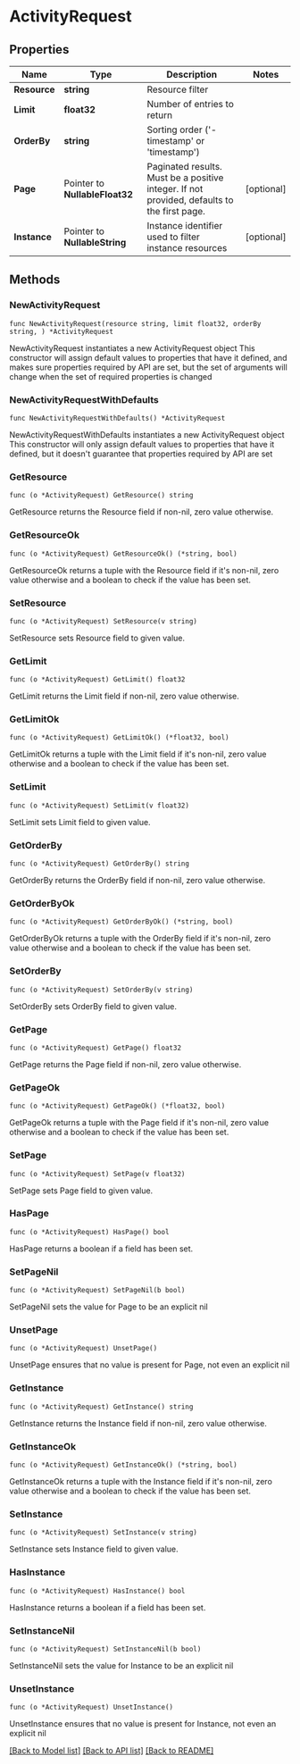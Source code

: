# ActivityRequest

## Properties

Name | Type | Description | Notes
------------ | ------------- | ------------- | -------------
**Resource** | **string** | Resource filter | 
**Limit** | **float32** | Number of entries to return | 
**OrderBy** | **string** | Sorting order (&#39;-timestamp&#39; or &#39;timestamp&#39;) | 
**Page** | Pointer to **NullableFloat32** | Paginated results. Must be a positive integer. If not provided, defaults to the first page. | [optional] 
**Instance** | Pointer to **NullableString** | Instance identifier used to filter instance resources | [optional] 

## Methods

### NewActivityRequest

`func NewActivityRequest(resource string, limit float32, orderBy string, ) *ActivityRequest`

NewActivityRequest instantiates a new ActivityRequest object
This constructor will assign default values to properties that have it defined,
and makes sure properties required by API are set, but the set of arguments
will change when the set of required properties is changed

### NewActivityRequestWithDefaults

`func NewActivityRequestWithDefaults() *ActivityRequest`

NewActivityRequestWithDefaults instantiates a new ActivityRequest object
This constructor will only assign default values to properties that have it defined,
but it doesn't guarantee that properties required by API are set

### GetResource

`func (o *ActivityRequest) GetResource() string`

GetResource returns the Resource field if non-nil, zero value otherwise.

### GetResourceOk

`func (o *ActivityRequest) GetResourceOk() (*string, bool)`

GetResourceOk returns a tuple with the Resource field if it's non-nil, zero value otherwise
and a boolean to check if the value has been set.

### SetResource

`func (o *ActivityRequest) SetResource(v string)`

SetResource sets Resource field to given value.


### GetLimit

`func (o *ActivityRequest) GetLimit() float32`

GetLimit returns the Limit field if non-nil, zero value otherwise.

### GetLimitOk

`func (o *ActivityRequest) GetLimitOk() (*float32, bool)`

GetLimitOk returns a tuple with the Limit field if it's non-nil, zero value otherwise
and a boolean to check if the value has been set.

### SetLimit

`func (o *ActivityRequest) SetLimit(v float32)`

SetLimit sets Limit field to given value.


### GetOrderBy

`func (o *ActivityRequest) GetOrderBy() string`

GetOrderBy returns the OrderBy field if non-nil, zero value otherwise.

### GetOrderByOk

`func (o *ActivityRequest) GetOrderByOk() (*string, bool)`

GetOrderByOk returns a tuple with the OrderBy field if it's non-nil, zero value otherwise
and a boolean to check if the value has been set.

### SetOrderBy

`func (o *ActivityRequest) SetOrderBy(v string)`

SetOrderBy sets OrderBy field to given value.


### GetPage

`func (o *ActivityRequest) GetPage() float32`

GetPage returns the Page field if non-nil, zero value otherwise.

### GetPageOk

`func (o *ActivityRequest) GetPageOk() (*float32, bool)`

GetPageOk returns a tuple with the Page field if it's non-nil, zero value otherwise
and a boolean to check if the value has been set.

### SetPage

`func (o *ActivityRequest) SetPage(v float32)`

SetPage sets Page field to given value.

### HasPage

`func (o *ActivityRequest) HasPage() bool`

HasPage returns a boolean if a field has been set.

### SetPageNil

`func (o *ActivityRequest) SetPageNil(b bool)`

 SetPageNil sets the value for Page to be an explicit nil

### UnsetPage
`func (o *ActivityRequest) UnsetPage()`

UnsetPage ensures that no value is present for Page, not even an explicit nil
### GetInstance

`func (o *ActivityRequest) GetInstance() string`

GetInstance returns the Instance field if non-nil, zero value otherwise.

### GetInstanceOk

`func (o *ActivityRequest) GetInstanceOk() (*string, bool)`

GetInstanceOk returns a tuple with the Instance field if it's non-nil, zero value otherwise
and a boolean to check if the value has been set.

### SetInstance

`func (o *ActivityRequest) SetInstance(v string)`

SetInstance sets Instance field to given value.

### HasInstance

`func (o *ActivityRequest) HasInstance() bool`

HasInstance returns a boolean if a field has been set.

### SetInstanceNil

`func (o *ActivityRequest) SetInstanceNil(b bool)`

 SetInstanceNil sets the value for Instance to be an explicit nil

### UnsetInstance
`func (o *ActivityRequest) UnsetInstance()`

UnsetInstance ensures that no value is present for Instance, not even an explicit nil

[[Back to Model list]](../README.md#documentation-for-models) [[Back to API list]](../README.md#documentation-for-api-endpoints) [[Back to README]](../README.md)


